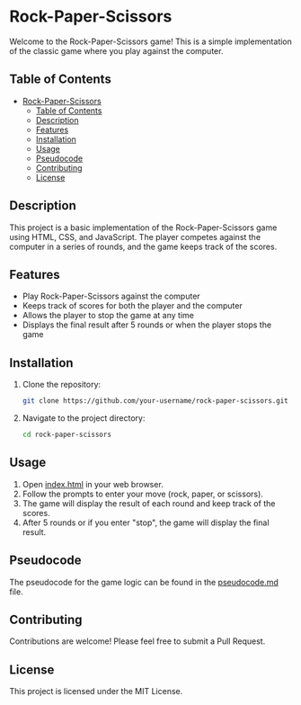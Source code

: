 # Rock-Paper-Scissors

Welcome to the Rock-Paper-Scissors game! This is a simple implementation of the classic game where you play against the computer.

## Table of Contents

- [Rock-Paper-Scissors](#rock-paper-scissors)
  - [Table of Contents](#table-of-contents)
  - [Description](#description)
  - [Features](#features)
  - [Installation](#installation)
  - [Usage](#usage)
  - [Pseudocode](#pseudocode)
  - [Contributing](#contributing)
  - [License](#license)

## Description

This project is a basic implementation of the Rock-Paper-Scissors game using HTML, CSS, and JavaScript. The player competes against the computer in a series of rounds, and the game keeps track of the scores.

## Features

- Play Rock-Paper-Scissors against the computer
- Keeps track of scores for both the player and the computer
- Allows the player to stop the game at any time
- Displays the final result after 5 rounds or when the player stops the game

## Installation

1. Clone the repository:
    ```sh
    git clone https://github.com/your-username/rock-paper-scissors.git
    ```
2. Navigate to the project directory:
    ```sh
    cd rock-paper-scissors
    ```

## Usage

1. Open [index.html](http://_vscodecontentref_/1) in your web browser.
2. Follow the prompts to enter your move (rock, paper, or scissors).
3. The game will display the result of each round and keep track of the scores.
4. After 5 rounds or if you enter "stop", the game will display the final result.

## Pseudocode

The pseudocode for the game logic can be found in the [pseudocode.md](http://_vscodecontentref_/2) file.

## Contributing

Contributions are welcome! Please feel free to submit a Pull Request.

## License

This project is licensed under the MIT License.